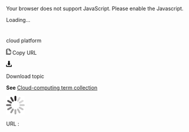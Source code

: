 Your browser does not support JavaScript. Please enable the Javascript.

Loading...

# 

cloud platform

![Copy URL](cloud-platform_files/Copy.png)
Copy URL

![Download](cloud-platform_files/Download.png)

Download topic

**See** [Cloud-computing term collection](https://worldready.cloudapp.net/Styleguide/Read?id=2700&topicid=28841)

![In progress](cloud-platform_files/activity-large.gif)

URL :
